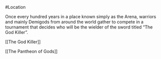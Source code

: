 #Location 

Once every hundred years in a place known simply as the Arena, warriors and mainly Demigods from around the world gather to compete in a tournament that decides who will be the wielder of the sword titled “The God Killer”. 

[[The God Killer]]

[[The Pantheon of Gods]]